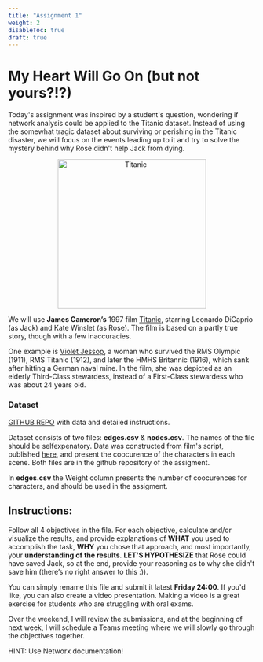 ```yaml
---
title: "Assignment 1"
weight: 2
disableToc: true
draft: true
---
```


# My Heart Will Go On (but not yours?!?)


Today's assignment was inspired by a student's question, wondering if network analysis could be applied to the Titanic dataset. Instead of using the somewhat tragic dataset about surviving or perishing in the Titanic disaster, we will focus on the events leading up to it and try to solve the mystery behind why Rose didn't help Jack from dying.


<div style="text-align: center;">
    <img src="https://www.firstforwomen.com/wp-content/uploads/sites/2/2024/09/kate-winslet-titanic.jpg?w=953&quality=86&strip=all" alt="Titanic" style="width:8cm;">
</div>


We will use **James Cameron’s** 1997 film [Titanic](https://www.imdb.com/title/tt0120338/), starring Leonardo DiCaprio (as Jack) and Kate Winslet (as Rose). The film is based on a partly true story, though with a few inaccuracies.

One example is [Violet Jessop](https://www.youtube.com/watch?v=ERDHDAR3ZsU&ab_channel=titanicstories), a woman who survived the RMS Olympic (1911), RMS Titanic (1912), and later the HMHS Britannic (1916), which sank after hitting a German naval mine. In the film, she was depicted as an elderly Third-Class stewardess, instead of a First-Class stewardess who was about 24 years old.



### Dataset

[GITHUB REPO](https://github.com/saoter/Ti_ta_nic) with data and detailed instructions.

Dataset consists of two files: **edges.csv** & **nodes.csv**. The names of the file should be selfexpenatory. Data was constructed from film's script, published [here](https://imsdb.com/scripts/Titanic.html), and present the coocurence of the characters in each scene. Both files are in the github repository of the assigment.  

In **edges.csv** the Weight column presents the number of coocurences for characters, and should be used in the assigment. 



## Instructions:

Follow all 4 objectives in the file. For each objective, calculate and/or visualize the results, and provide explanations of **WHAT** you used to accomplish the task, **WHY** you chose that approach, and most importantly, your **understanding of the results**. **LET'S HYPOTHESIZE** that Rose could have saved Jack, so at the end, provide your reasoning as to why she didn't save him (there’s no right answer to this :)).

You can simply rename this file and submit it latest **Friday 24:00**. If you'd like, you can also create a video presentation. Making a video is a great exercise for students who are struggling with oral exams.

Over the weekend, I will review the submissions, and at the beginning of next week, I will schedule a Teams meeting where we will slowly go through the objectives together.

HINT: Use Networx documentation!


